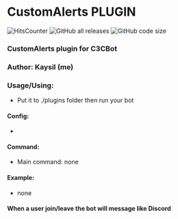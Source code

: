 # CustomAlerts PLUGIN #

<img alt="HitsCounter" src="http://hits.dwyl.com/Kaysil/CustomAlert.svg"> <img alt="GitHub all releases" src="https://img.shields.io/github/downloads/Kaysil/CustomAlerts/total?color=2&style=flat-square"> <img alt="GitHub code size" src="https://img.shields.io/github/languages/code-size/Kaysil/CustomAlerts?style=flat-square">

### CustomAlerts plugin for C3CBot
### Author: Kaysil (me) ##

### Usage/Using:
- Put it to ./plugins folder then run your bot

#### Config:
- 

#### Command:
- Main command: none

#### Example:
- none

#### When a user join/leave the bot will message like Discord
